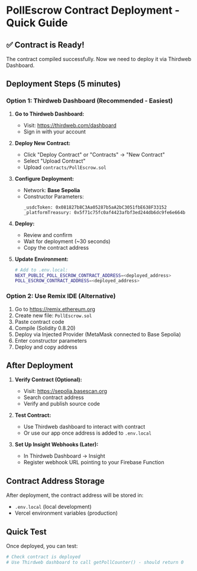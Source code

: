 # PollEscrow Contract Deployment - Quick Guide

## ✅ Contract is Ready!
The contract compiled successfully. Now we need to deploy it via Thirdweb Dashboard.

## Deployment Steps (5 minutes)

### Option 1: Thirdweb Dashboard (Recommended - Easiest)

1. **Go to Thirdweb Dashboard:**
   - Visit: https://thirdweb.com/dashboard
   - Sign in with your account

2. **Deploy New Contract:**
   - Click "Deploy Contract" or "Contracts" → "New Contract"
   - Select "Upload Contract"
   - Upload `contracts/PollEscrow.sol`

3. **Configure Deployment:**
   - Network: **Base Sepolia**
   - Constructor Parameters:
     ```
     _usdcToken: 0x081827b8C3Aa05287b5aA2bC3051fbE638F33152
     _platformTreasury: 0x5f71c75fc0af4423afbf3ed244db6dc9fe6e664b
     ```

4. **Deploy:**
   - Review and confirm
   - Wait for deployment (~30 seconds)
   - Copy the contract address

5. **Update Environment:**
   ```bash
   # Add to .env.local:
   NEXT_PUBLIC_POLL_ESCROW_CONTRACT_ADDRESS=<deployed_address>
   POLL_ESCROW_CONTRACT_ADDRESS=<deployed_address>
   ```

### Option 2: Use Remix IDE (Alternative)

1. Go to https://remix.ethereum.org
2. Create new file: `PollEscrow.sol`
3. Paste contract code
4. Compile (Solidity 0.8.20)
5. Deploy via Injected Provider (MetaMask connected to Base Sepolia)
6. Enter constructor parameters
7. Deploy and copy address

## After Deployment

1. **Verify Contract (Optional):**
   - Visit: https://sepolia.basescan.org
   - Search contract address
   - Verify and publish source code

2. **Test Contract:**
   - Use Thirdweb dashboard to interact with contract
   - Or use our app once address is added to `.env.local`

3. **Set Up Insight Webhooks (Later):**
   - In Thirdweb Dashboard → Insight
   - Register webhook URL pointing to your Firebase Function

## Contract Address Storage

After deployment, the contract address will be stored in:
- `.env.local` (local development)
- Vercel environment variables (production)

## Quick Test

Once deployed, you can test:
```bash
# Check contract is deployed
# Use Thirdweb dashboard to call getPollCounter() - should return 0
```

